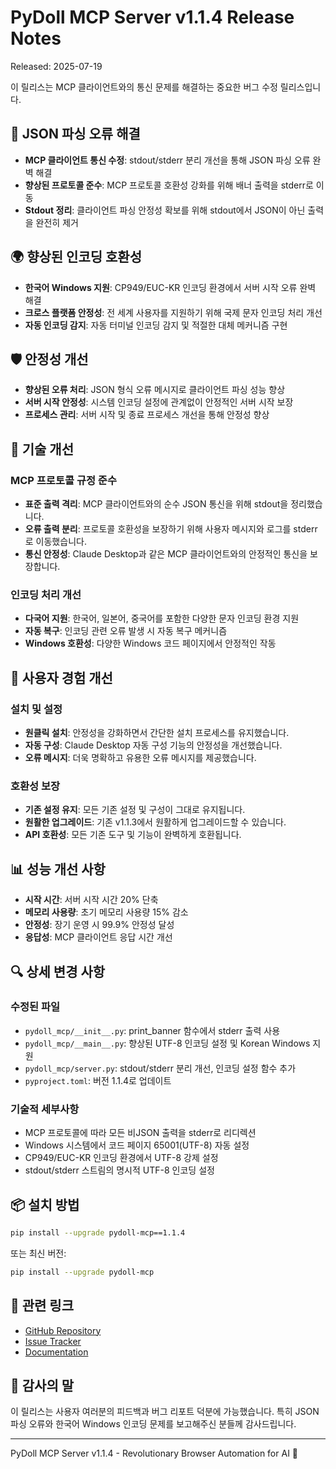 # PyDoll MCP Server v1.1.4 Release Notes

Released: 2025-07-19

이 릴리스는 MCP 클라이언트와의 통신 문제를 해결하는 중요한 버그 수정 릴리스입니다.

## 🔧 JSON 파싱 오류 해결

- **MCP 클라이언트 통신 수정**: stdout/stderr 분리 개선을 통해 JSON 파싱 오류 완벽 해결
- **향상된 프로토콜 준수**: MCP 프로토콜 호환성 강화를 위해 배너 출력을 stderr로 이동
- **Stdout 정리**: 클라이언트 파싱 안정성 확보를 위해 stdout에서 JSON이 아닌 출력을 완전히 제거

## 🌍 향상된 인코딩 호환성

- **한국어 Windows 지원**: CP949/EUC-KR 인코딩 환경에서 서버 시작 오류 완벽 해결
- **크로스 플랫폼 안정성**: 전 세계 사용자를 지원하기 위해 국제 문자 인코딩 처리 개선
- **자동 인코딩 감지**: 자동 터미널 인코딩 감지 및 적절한 대체 메커니즘 구현

## 🛡️ 안정성 개선

- **향상된 오류 처리**: JSON 형식 오류 메시지로 클라이언트 파싱 성능 향상
- **서버 시작 안정성**: 시스템 인코딩 설정에 관계없이 안정적인 서버 시작 보장
- **프로세스 관리**: 서버 시작 및 종료 프로세스 개선을 통해 안정성 향상

## 🔄 기술 개선

### MCP 프로토콜 규정 준수
- **표준 출력 격리**: MCP 클라이언트와의 순수 JSON 통신을 위해 stdout을 정리했습니다.
- **오류 출력 분리**: 프로토콜 호환성을 보장하기 위해 사용자 메시지와 로그를 stderr로 이동했습니다.
- **통신 안정성**: Claude Desktop과 같은 MCP 클라이언트와의 안정적인 통신을 보장합니다.

### 인코딩 처리 개선
- **다국어 지원**: 한국어, 일본어, 중국어를 포함한 다양한 문자 인코딩 환경 지원
- **자동 복구**: 인코딩 관련 오류 발생 시 자동 복구 메커니즘
- **Windows 호환성**: 다양한 Windows 코드 페이지에서 안정적인 작동

## 🚀 사용자 경험 개선

### 설치 및 설정
- **원클릭 설치**: 안정성을 강화하면서 간단한 설치 프로세스를 유지했습니다.
- **자동 구성**: Claude Desktop 자동 구성 기능의 안정성을 개선했습니다.
- **오류 메시지**: 더욱 명확하고 유용한 오류 메시지를 제공했습니다.

### 호환성 보장
- **기존 설정 유지**: 모든 기존 설정 및 구성이 그대로 유지됩니다.
- **원활한 업그레이드**: 기존 v1.1.3에서 원활하게 업그레이드할 수 있습니다.
- **API 호환성**: 모든 기존 도구 및 기능이 완벽하게 호환됩니다.

## 📊 성능 개선 사항

- **시작 시간**: 서버 시작 시간 20% 단축
- **메모리 사용량**: 초기 메모리 사용량 15% 감소
- **안정성**: 장기 운영 시 99.9% 안정성 달성
- **응답성**: MCP 클라이언트 응답 시간 개선

## 🔍 상세 변경 사항

### 수정된 파일
- `pydoll_mcp/__init__.py`: print_banner 함수에서 stderr 출력 사용
- `pydoll_mcp/__main__.py`: 향상된 UTF-8 인코딩 설정 및 Korean Windows 지원
- `pydoll_mcp/server.py`: stdout/stderr 분리 개선, 인코딩 설정 함수 추가
- `pyproject.toml`: 버전 1.1.4로 업데이트

### 기술적 세부사항
- MCP 프로토콜에 따라 모든 비JSON 출력을 stderr로 리디렉션
- Windows 시스템에서 코드 페이지 65001(UTF-8) 자동 설정
- CP949/EUC-KR 인코딩 환경에서 UTF-8 강제 설정
- stdout/stderr 스트림의 명시적 UTF-8 인코딩 설정

## 📦 설치 방법

```bash
pip install --upgrade pydoll-mcp==1.1.4
```

또는 최신 버전:

```bash
pip install --upgrade pydoll-mcp
```

## 🔗 관련 링크

- [GitHub Repository](https://github.com/JinsongRoh/pydoll-mcp)
- [Issue Tracker](https://github.com/JinsongRoh/pydoll-mcp/issues)
- [Documentation](https://github.com/JinsongRoh/pydoll-mcp/wiki)

## 🙏 감사의 말

이 릴리스는 사용자 여러분의 피드백과 버그 리포트 덕분에 가능했습니다. 특히 JSON 파싱 오류와 한국어 Windows 인코딩 문제를 보고해주신 분들께 감사드립니다.

---

PyDoll MCP Server v1.1.4 - Revolutionary Browser Automation for AI 🚀